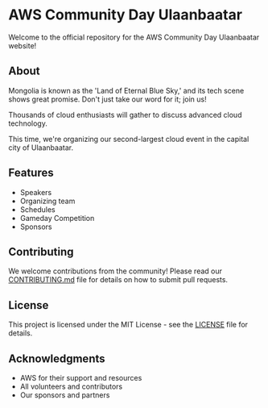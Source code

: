 # AWS Community Day Ulaanbaatar

Welcome to the official repository for the AWS Community Day Ulaanbaatar website!

## About

Mongolia is known as the 'Land of Eternal Blue Sky,' and its tech scene shows great promise. Don't just take our word for it; join us!

Thousands of cloud enthusiasts will gather to discuss advanced cloud technology.

This time, we're organizing our second-largest cloud event in the capital city of Ulaanbaatar.

## Features

- Speakers
- Organizing team
- Schedules
- Gameday Competition
- Sponsors

## Contributing

We welcome contributions from the community! Please read our [CONTRIBUTING.md](CONTRIBUTING.md) file for details on how to submit pull requests.

## License

This project is licensed under the MIT License - see the [LICENSE](LICENSE) file for details.

## Acknowledgments

- AWS for their support and resources
- All volunteers and contributors
- Our sponsors and partners
